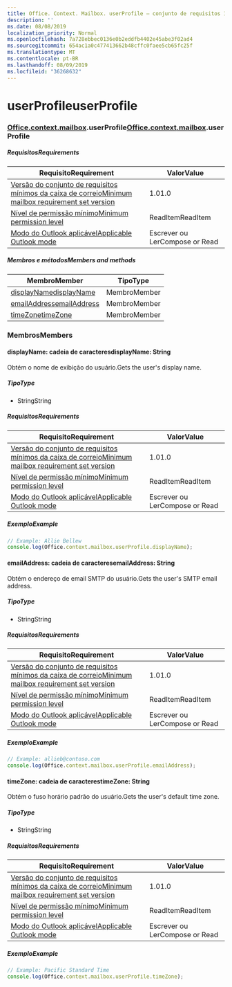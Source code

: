 ```yaml
---
title: Office. Context. Mailbox. userProfile – conjunto de requisitos 1,4
description: ''
ms.date: 08/08/2019
localization_priority: Normal
ms.openlocfilehash: 7a728ebbec0136e0b2eddfb4402e45abe3f02ad4
ms.sourcegitcommit: 654ac1a0c477413662b48cffc0faee5cb65fc25f
ms.translationtype: MT
ms.contentlocale: pt-BR
ms.lasthandoff: 08/09/2019
ms.locfileid: "36268632"
---
```

# <a name="userprofile"></a><span data-ttu-id="6e0de-102">userProfile</span><span class="sxs-lookup"><span data-stu-id="6e0de-102">userProfile</span></span>

### <a name="officeofficemdcontextofficecontextmdmailboxofficecontextmailboxmduserprofile"></a><span data-ttu-id="6e0de-103">[Office](Office.md)[.context](Office.context.md)[.mailbox](Office.context.mailbox.md).userProfile</span><span class="sxs-lookup"><span data-stu-id="6e0de-103">[Office](Office.md)[.context](Office.context.md)[.mailbox](Office.context.mailbox.md).userProfile</span></span>

##### <a name="requirements"></a><span data-ttu-id="6e0de-104">Requisitos</span><span class="sxs-lookup"><span data-stu-id="6e0de-104">Requirements</span></span>

|<span data-ttu-id="6e0de-105">Requisito</span><span class="sxs-lookup"><span data-stu-id="6e0de-105">Requirement</span></span>| <span data-ttu-id="6e0de-106">Valor</span><span class="sxs-lookup"><span data-stu-id="6e0de-106">Value</span></span>|
|---|---|
|[<span data-ttu-id="6e0de-107">Versão do conjunto de requisitos mínimos da caixa de correio</span><span class="sxs-lookup"><span data-stu-id="6e0de-107">Minimum mailbox requirement set version</span></span>](/office/dev/add-ins/reference/requirement-sets/outlook-api-requirement-sets)| <span data-ttu-id="6e0de-108">1.0</span><span class="sxs-lookup"><span data-stu-id="6e0de-108">1.0</span></span>|
|[<span data-ttu-id="6e0de-109">Nível de permissão mínimo</span><span class="sxs-lookup"><span data-stu-id="6e0de-109">Minimum permission level</span></span>](/outlook/add-ins/understanding-outlook-add-in-permissions)| <span data-ttu-id="6e0de-110">ReadItem</span><span class="sxs-lookup"><span data-stu-id="6e0de-110">ReadItem</span></span>|
|[<span data-ttu-id="6e0de-111">Modo do Outlook aplicável</span><span class="sxs-lookup"><span data-stu-id="6e0de-111">Applicable Outlook mode</span></span>](/outlook/add-ins/#extension-points)| <span data-ttu-id="6e0de-112">Escrever ou Ler</span><span class="sxs-lookup"><span data-stu-id="6e0de-112">Compose or Read</span></span>|

##### <a name="members-and-methods"></a><span data-ttu-id="6e0de-113">Membros e métodos</span><span class="sxs-lookup"><span data-stu-id="6e0de-113">Members and methods</span></span>

| <span data-ttu-id="6e0de-114">Membro</span><span class="sxs-lookup"><span data-stu-id="6e0de-114">Member</span></span> | <span data-ttu-id="6e0de-115">Tipo</span><span class="sxs-lookup"><span data-stu-id="6e0de-115">Type</span></span> |
|--------|------|
| [<span data-ttu-id="6e0de-116">displayName</span><span class="sxs-lookup"><span data-stu-id="6e0de-116">displayName</span></span>](#displayname-string) | <span data-ttu-id="6e0de-117">Membro</span><span class="sxs-lookup"><span data-stu-id="6e0de-117">Member</span></span> |
| [<span data-ttu-id="6e0de-118">emailAddress</span><span class="sxs-lookup"><span data-stu-id="6e0de-118">emailAddress</span></span>](#emailaddress-string) | <span data-ttu-id="6e0de-119">Membro</span><span class="sxs-lookup"><span data-stu-id="6e0de-119">Member</span></span> |
| [<span data-ttu-id="6e0de-120">timeZone</span><span class="sxs-lookup"><span data-stu-id="6e0de-120">timeZone</span></span>](#timezone-string) | <span data-ttu-id="6e0de-121">Membro</span><span class="sxs-lookup"><span data-stu-id="6e0de-121">Member</span></span> |

### <a name="members"></a><span data-ttu-id="6e0de-122">Membros</span><span class="sxs-lookup"><span data-stu-id="6e0de-122">Members</span></span>

#### <a name="displayname-string"></a><span data-ttu-id="6e0de-123">displayName: cadeia de caracteres</span><span class="sxs-lookup"><span data-stu-id="6e0de-123">displayName: String</span></span>

<span data-ttu-id="6e0de-124">Obtém o nome de exibição do usuário.</span><span class="sxs-lookup"><span data-stu-id="6e0de-124">Gets the user's display name.</span></span>

##### <a name="type"></a><span data-ttu-id="6e0de-125">Tipo</span><span class="sxs-lookup"><span data-stu-id="6e0de-125">Type</span></span>

*   <span data-ttu-id="6e0de-126">String</span><span class="sxs-lookup"><span data-stu-id="6e0de-126">String</span></span>

##### <a name="requirements"></a><span data-ttu-id="6e0de-127">Requisitos</span><span class="sxs-lookup"><span data-stu-id="6e0de-127">Requirements</span></span>

|<span data-ttu-id="6e0de-128">Requisito</span><span class="sxs-lookup"><span data-stu-id="6e0de-128">Requirement</span></span>| <span data-ttu-id="6e0de-129">Valor</span><span class="sxs-lookup"><span data-stu-id="6e0de-129">Value</span></span>|
|---|---|
|[<span data-ttu-id="6e0de-130">Versão do conjunto de requisitos mínimos da caixa de correio</span><span class="sxs-lookup"><span data-stu-id="6e0de-130">Minimum mailbox requirement set version</span></span>](/office/dev/add-ins/reference/requirement-sets/outlook-api-requirement-sets)| <span data-ttu-id="6e0de-131">1.0</span><span class="sxs-lookup"><span data-stu-id="6e0de-131">1.0</span></span>|
|[<span data-ttu-id="6e0de-132">Nível de permissão mínimo</span><span class="sxs-lookup"><span data-stu-id="6e0de-132">Minimum permission level</span></span>](/outlook/add-ins/understanding-outlook-add-in-permissions)| <span data-ttu-id="6e0de-133">ReadItem</span><span class="sxs-lookup"><span data-stu-id="6e0de-133">ReadItem</span></span>|
|[<span data-ttu-id="6e0de-134">Modo do Outlook aplicável</span><span class="sxs-lookup"><span data-stu-id="6e0de-134">Applicable Outlook mode</span></span>](/outlook/add-ins/#extension-points)| <span data-ttu-id="6e0de-135">Escrever ou Ler</span><span class="sxs-lookup"><span data-stu-id="6e0de-135">Compose or Read</span></span>|

##### <a name="example"></a><span data-ttu-id="6e0de-136">Exemplo</span><span class="sxs-lookup"><span data-stu-id="6e0de-136">Example</span></span>

```javascript
// Example: Allie Bellew
console.log(Office.context.mailbox.userProfile.displayName);
```

#### <a name="emailaddress-string"></a><span data-ttu-id="6e0de-137">emailAddress: cadeia de caracteres</span><span class="sxs-lookup"><span data-stu-id="6e0de-137">emailAddress: String</span></span>

<span data-ttu-id="6e0de-138">Obtém o endereço de email SMTP do usuário.</span><span class="sxs-lookup"><span data-stu-id="6e0de-138">Gets the user's SMTP email address.</span></span>

##### <a name="type"></a><span data-ttu-id="6e0de-139">Tipo</span><span class="sxs-lookup"><span data-stu-id="6e0de-139">Type</span></span>

*   <span data-ttu-id="6e0de-140">String</span><span class="sxs-lookup"><span data-stu-id="6e0de-140">String</span></span>

##### <a name="requirements"></a><span data-ttu-id="6e0de-141">Requisitos</span><span class="sxs-lookup"><span data-stu-id="6e0de-141">Requirements</span></span>

|<span data-ttu-id="6e0de-142">Requisito</span><span class="sxs-lookup"><span data-stu-id="6e0de-142">Requirement</span></span>| <span data-ttu-id="6e0de-143">Valor</span><span class="sxs-lookup"><span data-stu-id="6e0de-143">Value</span></span>|
|---|---|
|[<span data-ttu-id="6e0de-144">Versão do conjunto de requisitos mínimos da caixa de correio</span><span class="sxs-lookup"><span data-stu-id="6e0de-144">Minimum mailbox requirement set version</span></span>](/office/dev/add-ins/reference/requirement-sets/outlook-api-requirement-sets)| <span data-ttu-id="6e0de-145">1.0</span><span class="sxs-lookup"><span data-stu-id="6e0de-145">1.0</span></span>|
|[<span data-ttu-id="6e0de-146">Nível de permissão mínimo</span><span class="sxs-lookup"><span data-stu-id="6e0de-146">Minimum permission level</span></span>](/outlook/add-ins/understanding-outlook-add-in-permissions)| <span data-ttu-id="6e0de-147">ReadItem</span><span class="sxs-lookup"><span data-stu-id="6e0de-147">ReadItem</span></span>|
|[<span data-ttu-id="6e0de-148">Modo do Outlook aplicável</span><span class="sxs-lookup"><span data-stu-id="6e0de-148">Applicable Outlook mode</span></span>](/outlook/add-ins/#extension-points)| <span data-ttu-id="6e0de-149">Escrever ou Ler</span><span class="sxs-lookup"><span data-stu-id="6e0de-149">Compose or Read</span></span>|

##### <a name="example"></a><span data-ttu-id="6e0de-150">Exemplo</span><span class="sxs-lookup"><span data-stu-id="6e0de-150">Example</span></span>

```javascript
// Example: allieb@contoso.com
console.log(Office.context.mailbox.userProfile.emailAddress);
```

#### <a name="timezone-string"></a><span data-ttu-id="6e0de-151">timeZone: cadeia de caracteres</span><span class="sxs-lookup"><span data-stu-id="6e0de-151">timeZone: String</span></span>

<span data-ttu-id="6e0de-152">Obtém o fuso horário padrão do usuário.</span><span class="sxs-lookup"><span data-stu-id="6e0de-152">Gets the user's default time zone.</span></span>

##### <a name="type"></a><span data-ttu-id="6e0de-153">Tipo</span><span class="sxs-lookup"><span data-stu-id="6e0de-153">Type</span></span>

*   <span data-ttu-id="6e0de-154">String</span><span class="sxs-lookup"><span data-stu-id="6e0de-154">String</span></span>

##### <a name="requirements"></a><span data-ttu-id="6e0de-155">Requisitos</span><span class="sxs-lookup"><span data-stu-id="6e0de-155">Requirements</span></span>

|<span data-ttu-id="6e0de-156">Requisito</span><span class="sxs-lookup"><span data-stu-id="6e0de-156">Requirement</span></span>| <span data-ttu-id="6e0de-157">Valor</span><span class="sxs-lookup"><span data-stu-id="6e0de-157">Value</span></span>|
|---|---|
|[<span data-ttu-id="6e0de-158">Versão do conjunto de requisitos mínimos da caixa de correio</span><span class="sxs-lookup"><span data-stu-id="6e0de-158">Minimum mailbox requirement set version</span></span>](/office/dev/add-ins/reference/requirement-sets/outlook-api-requirement-sets)| <span data-ttu-id="6e0de-159">1.0</span><span class="sxs-lookup"><span data-stu-id="6e0de-159">1.0</span></span>|
|[<span data-ttu-id="6e0de-160">Nível de permissão mínimo</span><span class="sxs-lookup"><span data-stu-id="6e0de-160">Minimum permission level</span></span>](/outlook/add-ins/understanding-outlook-add-in-permissions)| <span data-ttu-id="6e0de-161">ReadItem</span><span class="sxs-lookup"><span data-stu-id="6e0de-161">ReadItem</span></span>|
|[<span data-ttu-id="6e0de-162">Modo do Outlook aplicável</span><span class="sxs-lookup"><span data-stu-id="6e0de-162">Applicable Outlook mode</span></span>](/outlook/add-ins/#extension-points)| <span data-ttu-id="6e0de-163">Escrever ou Ler</span><span class="sxs-lookup"><span data-stu-id="6e0de-163">Compose or Read</span></span>|

##### <a name="example"></a><span data-ttu-id="6e0de-164">Exemplo</span><span class="sxs-lookup"><span data-stu-id="6e0de-164">Example</span></span>

```javascript
// Example: Pacific Standard Time
console.log(Office.context.mailbox.userProfile.timeZone);
```
